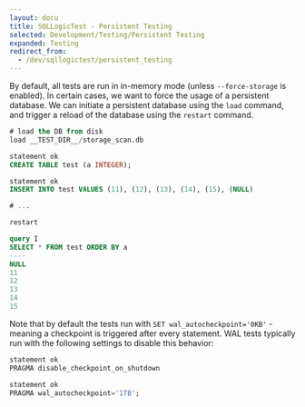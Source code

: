 ```yaml
---
layout: docu
title: SQLLogicTest - Persistent Testing
selected: Development/Testing/Persistent Testing
expanded: Testing
redirect_from:
  - /dev/sqllogictest/persistent_testing
---
```


By default, all tests are run in in-memory mode (unless `--force-storage` is enabled). In certain cases, we want to force the usage of a persistent database. We can initiate a persistent database using the `load` command, and trigger a reload of the database using the `restart` command.

```sql
# load the DB from disk
load __TEST_DIR__/storage_scan.db

statement ok
CREATE TABLE test (a INTEGER);

statement ok
INSERT INTO test VALUES (11), (12), (13), (14), (15), (NULL)

# ...

restart

query I
SELECT * FROM test ORDER BY a
----
NULL
11
12
13
14
15
```

Note that by default the tests run with `SET wal_autocheckpoint='0KB'` - meaning a checkpoint is triggered after every statement. WAL tests typically run with the following settings to disable this behavior:

```sql
statement ok
PRAGMA disable_checkpoint_on_shutdown

statement ok
PRAGMA wal_autocheckpoint='1TB';
```
